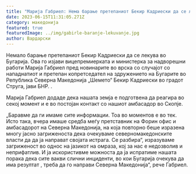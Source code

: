 ```yaml
---
title: "Марија Габриел: Нема барање претепаниот Бекир Кадриески да се лекува кај нас"
date: 2023-06-15T11:31:05.271Z
category: македонија
featured: true
featuredImage: ../img/gabirle-baranje-lekuvanje.jpg
author: Вардарски
---
```

Немало барање претепаниот Бекир Кадриески да се лекува во Бугарија. Ова го изјави вицепремиерката и министерка за надворешни работи Марија Габриел пред новинарите во врска со случајот со нападнатиот и претепан копретседател на здружението на Бугарите во Република Северна Македонија „Шемето“ Бекир Кадриески во градот Струга, јави БНР. .

Марија Габриел додаде дека нашата земја е подготвена да реагира во секој момент и е во постојан контакт со нашиот амбасадор во Скопје.

„Баравме да ги имаме сите информации. Тоа во моментов е во тек. Исто така, вчера имаше средба меѓу претставник на Форин офис и амбасадорот на Северна Македонија, на која повторно беше изразена многу јасно загриженоста дека очекуваме северномакедонските власти да да ја направат својата истрага. Се разбира“, изразуваме загриженост во однос на јазикот на омраза, кој за нас е недозволив и неприфатлив. И ја искористивме можноста да ја испратиме нашата порака дека сите вакви слични инциденти, во кои Бугарија очекува да има резултат , треба да го направи Северна Македонија“, рече Габриел.